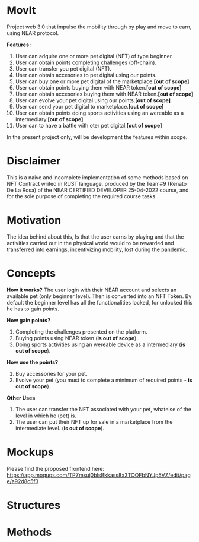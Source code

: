 # MovIt

Project web 3.0 that impulse the mobility through by play and move to earn, using NEAR protocol. 

**Features :**
1. User can adquire one or more pet digital (NFT) of type beginner.
2. User can obtain points completing challenges (off-chain).
3. User can transfer you pet digital (NFT).
4. User can obtain accesories to pet digital using our points.
5. User can buy one or more pet digital of the marketplace.**[out of scope]**
6. User can obtain points buying them with NEAR token.**[out of scope]**
7. User can obtain accesories buying them with NEAR token.**[out of scope]**
8. User can evolve your pet digital using our points.**[out of scope]**
9. User can send your pet digital to marketplace.**[out of scope]**
10. User can obtain points doing sports activities using an wereable as a intermediary.**[out of scope]**
11. User can to have a battle with oter pet digital.**[out of scope]**

In the present project only, will be development the features within scope.


# Disclaimer

This is a naive and incomplete implementation of some methods based on NFT Contract writed in RUST language, produced by the Team#9 (Renato De La Rosa) of the NEAR CERTIFIED DEVELOPER 25-04-2022 course, and for the sole purpose of completing the required course tasks.


# Motivation
The idea behind about this, Is that the user earns by playing and that the activities carried out in the physical world would to be rewarded and transferred into earnings, incentivizing mobility, lost during the pandemic.


# Concepts

**How it works?**
The user login with their NEAR account and selects an available pet (only beginner level). Then is converted into an NFT Token. By default the beginner level has all the functionalities locked, for unlocked this he has to gain points.

**How gain points?**
1. Completing the challenges presented on the platform.
2. Buying points using NEAR token (**is out of scope**).
3. Doing sports activities using an wereable device as a intermediary (**is out of scope**).

**How use the points?**
1. Buy accessories for your pet.
2. Evolve your pet (you must to complete a minimum of required points - **is out of scope**).

**Other Uses**
1. The user can transfer the NFT associated with your pet, whatelse of the level in which he (pet) is.
2. The user can put their NFT up for sale in a marketplace from the intermediate level. (**is out of scope**).


# Mockups
Please find the proposed frontend here: https://app.moqups.com/TPZmsuj0bIsBkkass8x3TOOFbNYJp5VZ/edit/page/a92d8c5f3


# Structures




# Methods



